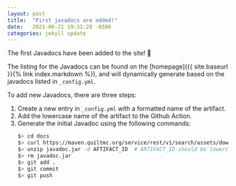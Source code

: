 ```yaml
---
layout: post
title:  "First javadocs are added!"
date:   2021-06-21 19:31:20 -0500
categories: jekyll update
---
```


The first Javadocs have been added to the site! 🎉

The listing for the Javadocs can be found on the [homepage]({{ site.baseurl }}{% link index.markdown %}), and will dynamically generate based on the javadocs listed in `_config.yml`.

To add new Javadocs, there are three steps:
1. Create a new entry in `_config.yml` with a formatted name of the artifact.
2. Add the lowercase name of the artifact to the Github Action.
3. Generate the initial Javadoc using the following commands:
    ```sh
    $> cd docs
    $> curl https://maven.quiltmc.org/service/rest/v1/search/assets/download?repository=release&group=GROUP_ID&name=AFTIFACT_ID&maven.classifier=javadoc&sort=version -o javadoc.jar
    $> unzip javadoc.jar -d AFTIFACT_ID  # ARTIFACT_ID should be lowercase
    $> rm javadoc.jar
    $> git add .
    $> git commit
    $> git push
    ```
